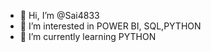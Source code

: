 - 👋 Hi, I’m @Sai4833
- 👀 I’m interested in POWER BI, SQL,PYTHON
- 🌱 I’m currently learning PYTHON


<!---
Sai4833/Sai4833 is a ✨ special ✨ repository because its `README.md` (this file) appears on your GitHub profile.
You can click the Preview link to take a look at your changes.
--->
